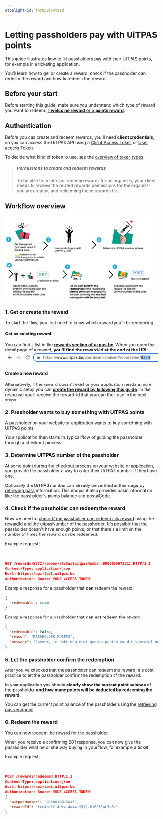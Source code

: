 ```yaml
---
stoplight-id: fbz0p8ipnt9zd
---
```


# Letting passholders pay with UiTPAS points

This guide illustrates how to let passholders pay with their UiTPAS points, for example in a ticketing application.

You'll learn how to get or create a reward, check if the passholder can redeem the reward and how to redeem the reward.

## Before your start

Before starting this guide, make sure you understand which type of reward you want to redeem: [a **welcome reward** or a **points reward**](terminology.md#rewards).

## Authentication

Before you can create and redeem rewards, you'll need **client credentials**, so you can access the UiTPAS API using a [Client Access Token](https://publiq.stoplight.io/docs/authentication/docs/client-access-token.md) or [User access Token](https://publiq.stoplight.io/docs/authentication/docs/user-access-token.md).

To decide what kind of token to use, see the [overview of token types](https://publiq.stoplight.io/docs/authentication/docs/methods.md).

> ##### Permissions to create and redeem rewards
>
> To be able to create and redeem rewards for an organizer, your client needs to receive the related rewards permissions for the organizer you are creating and redeeming these rewards for.

## Workflow overview

<!-- focus: false -->
![](../assets/images/steps-pay-with-points.png)

### 1. Get or create the reward

To start the flow, you first need to know which reward you'll be redeeming.

#### Get an existing reward

You can find a list in the [**rewards section of uitpas.be**](https://www.uitpas.be/voordelen-zoeken#/voordelen). When you open the detail page of a reward, **you'll find the reward-id at the end of the URL**:
![](../assets/images/finding-rewards-id.png)

#### Create a new reward

Alternatively, if the reward doesn't exist or your application needs a more dynamic setup you can **[create the reward by following this guide](creating-rewards.md)**.
In the response you'll receive the reward-id that you can then use in the next steps.

### 2. Passholder wants to buy something with UiTPAS points

A passholder on your website or application wants to buy something with UiTPAS points.

Your application then starts its typical flow of guiding the passholder through a checkout process.

### 3. Determine UiTPAS number of the passholder

At some point during the checkout process on your website or application, you provide the passholder a way to enter their UiTPAS number if they have one.

Optionally the UiTPAS number can already be verified at this stage by [retrieving pass](/projects/uitpas/reference/uitpas.json/paths/~1passes~1{uitpasNumber}) information. This endpoint also provides basic information like the passholder's points balance and postalCode.

### 4. Check if the passholder can redeem the reward

Now we need to [check if the passholder can redeem this reward](uitpas.json/paths/~1rewards~1{rewardId}~1redeem-status) using the rewardId and the uitpasNumber of the passholder.
It's possible that the passholder doesn't have enough points, or that there's a limit on the number of times the reward can be redeemed.

Example request:

```json


GET /rewards/5372/redeem-status?uitpasNumber=0900000672312 HTTP/1.1
Content-Type: application/json
Host: https://api-test.uitpas.be
Authorization: Bearer YOUR_ACCESS_TOKEN'

```
Example response for a passholder that **can** redeem the reward:

```json
{
  "redeemable": true
}
```


Example response for a passholder that **can not** redeem the reward:

```json
{
  "redeemable": false,
  "reason": "PASSHOLDER_POINTS",
  "message": "Jammer, je hebt nog niet genoeg punten om dit voordeel om te ruilen."
}
```


### 5. Let the passholder confirm the redemption

After you've checked that the passholder can redeem the reward, it's best practice to let the passholder confirm the redemption of the reward. 

In your application you should **clearly show the current point balance** of the passholder **and how many points will be deducted by redeeming the reward**.

You can get the current point balance of the passholder using the [retrieving pass endpoint](/projects/uitpas/reference/uitpas.json/paths/~1passes~1{uitpasNumber}).

### 6. Redeem the reward

You can now redeem the reward for the passholder.

When you receive a confirming 201 response, you can now give the passholder what he or she way buying in your flow, for example a ticket.

Example request:

```json


POST /rewards/redeemed HTTP/1.1
Content-Type: application/json
Host: https://api-test.uitpas.be
Authorization: Bearer YOUR_ACCESS_TOKEN'
{
  "uitpasNumber": "0930012345615",
  "rewardId": "fce4bd2f-4dca-4a44-9912-6168f0ac7e5e"
}

```







